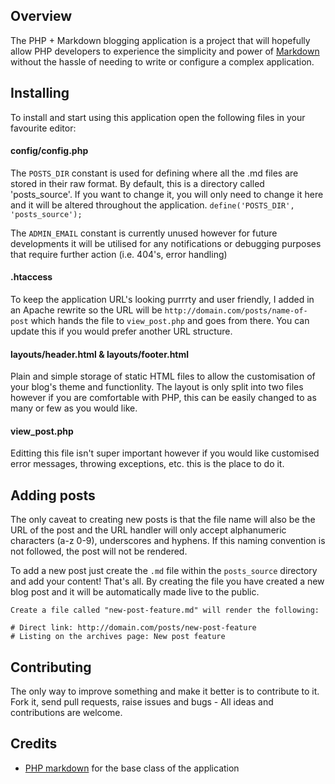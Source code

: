 ## Overview
The PHP + Markdown blogging application is a project that will hopefully allow PHP
developers to experience the simplicity and power of [Markdown](http://daringfireball.net/projects/markdown/) without the hassle of needing to write or configure a complex application.

## Installing
To install and start using this application open the following files in your
favourite editor:

#### config/config.php
The `POSTS_DIR` constant is used for defining where all the .md files are stored
in their raw format. By default, this is a directory called 'posts_source'. If
you want to change it, you will only need to change it here and it will be
altered throughout the application. `define('POSTS_DIR', 'posts_source');`

The `ADMIN_EMAIL` constant is currently unused however for future developments it
will be utilised for any notifications or debugging purposes that require
further action (i.e. 404's, error handling)

#### .htaccess
To keep the application URL's looking purrrty and user friendly, I added in an
Apache rewrite so the URL will be `http://domain.com/posts/name-of-post` which
hands the file to `view_post.php` and goes from there. You can update this if
you would prefer another URL structure.

#### layouts/header.html & layouts/footer.html
Plain and simple storage of static HTML files to allow the customisation of
your blog's theme and functionlity. The layout is only split into two files
however if you are comfortable with PHP, this can be easily changed to as many
or few as you would like.

#### view_post.php
Editting this file isn't super important however if you would like customised
error messages, throwing exceptions, etc. this is the place to do it.

## Adding posts
The only caveat to creating new posts is that the file name will
also be the URL of the post and the URL handler will only accept alphanumeric
characters (a-z 0-9), underscores and hyphens. If this naming convention is not
followed, the post will not be rendered.

To add a new post just create the `.md` file within the `posts_source` directory and
add your content! That's all. By creating the file you have created a new blog
post and it will be automatically made live to the public.

```Shell
Create a file called "new-post-feature.md" will render the following:

# Direct link: http://domain.com/posts/new-post-feature
# Listing on the archives page: New post feature
```

## Contributing
The only way to improve something and make it better is to contribute to it.
Fork it, send pull requests, raise issues and bugs - All ideas and contributions
are welcome.

## Credits
- [PHP markdown](https://github.com/wolfie/php-markdown) for the base class of
  the application
